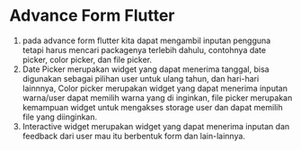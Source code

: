 # Advance Form Flutter

1. pada advance form flutter kita dapat mengambil inputan pengguna tetapi harus mencari packagenya terlebih dahulu, contohnya date picker, color picker, dan file picker.
2. Date Picker merupakan widget yang dapat menerima tanggal, bisa digunakan sebagai pilihan user untuk ulang tahun, dan hari-hari lainnnya, Color picker merupakan widget yang dapat menerima inputan warna/user dapat memilih warna yang di inginkan, file picker merupakan kemampuan widget untuk mengakses storage user dan dapat memilih file yang diinginkan.
3. Interactive widget merupakan widget yang dapat menerima inputan dan feedback dari user mau itu berbentuk form dan lain-lainnya.